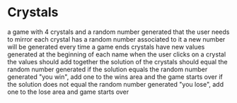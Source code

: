 # Crystals

a game with 4 crystals and a random number generated that the user needs to mirror
each crystal has a random number associated to it
a new number will be generated every time a game ends
crystals have new values generated at the beginning of each name
when the user clicks on a crystal the values should add together
the solution of the crystals should equal the random number generated 
if the solution equals the random number generated "you win", add one to the wins area and the game starts over 
if the solution does not equal the random number generated "you lose", add one to the lose area and game starts over

